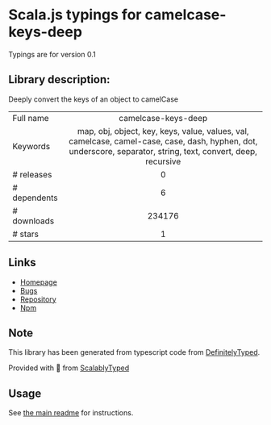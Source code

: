
# Scala.js typings for camelcase-keys-deep

Typings are for version 0.1

## Library description:
Deeply convert the keys of an object to camelCase

|                    |                 |
| ------------------ | :-------------: |
| Full name          | camelcase-keys-deep |
| Keywords           | map, obj, object, key, keys, value, values, val, camelcase, camel-case, case, dash, hyphen, dot, underscore, separator, string, text, convert, deep, recursive |
| # releases         | 0 |
| # dependents       | 6 |
| # downloads        | 234176 |
| # stars            | 1 |

## Links
- [Homepage](https://github.com/rxaviers/camelcase-keys-deep#readme)
- [Bugs](https://github.com/rxaviers/camelcase-keys-deep/issues)
- [Repository](https://github.com/rxaviers/camelcase-keys-deep)
- [Npm](https://www.npmjs.com/package/camelcase-keys-deep)
    


## Note
This library has been generated from typescript code from [DefinitelyTyped](https://definitelytyped.org).

Provided with :purple_heart: from [ScalablyTyped](https://github.com/oyvindberg/ScalablyTyped)

## Usage
See [the main readme](../../readme.md) for instructions.



